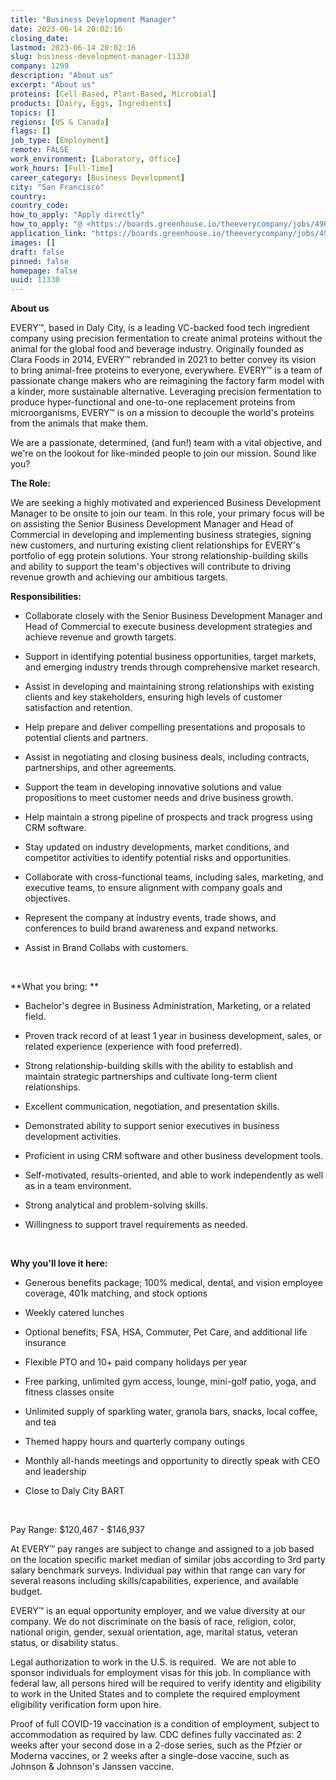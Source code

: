 ```yaml
---
title: "Business Development Manager"
date: 2023-06-14 20:02:16
closing_date: 
lastmod: 2023-06-14 20:02:16
slug: business-development-manager-11330
company: 1299
description: "About us"
excerpt: "About us"
proteins: [Cell-Based, Plant-Based, Microbial]
products: [Dairy, Eggs, Ingredients]
topics: []
regions: [US & Canada]
flags: []
job_type: [Employment]
remote: FALSE
work_environment: [Laboratory, Office]
work_hours: [Full-Time]
career_category: [Business Development]
city: "San Francisco"
country: 
country_code: 
how_to_apply: "Apply directly"
how_to_apply: "@ <https://boards.greenhouse.io/theeverycompany/jobs/4906040004>"
application_link: "https://boards.greenhouse.io/theeverycompany/jobs/4906040004"
images: []
draft: false
pinned: false
homepage: false
uuid: 11330
---
```

**About us**

EVERY™, based in Daly City, is a leading VC-backed food tech ingredient
company using precision fermentation to create animal proteins without
the animal for the global food and beverage industry. Originally founded
as Clara Foods in 2014, EVERY™ rebranded in 2021 to better convey its
vision to bring animal-free proteins to everyone, everywhere. EVERY™ is
a team of passionate change makers who are reimagining the factory farm
model with a kinder, more sustainable alternative. Leveraging precision
fermentation to produce hyper-functional and one-to-one replacement
proteins from microorganisms, EVERY™ is on a mission to decouple the
world's proteins from the animals that make them.

We are a passionate, determined, (and fun!) team with a vital objective,
and we\'re on the lookout for like-minded people to join our mission.
Sound like you?

**The Role:**

We are seeking a highly motivated and experienced Business Development
Manager to be onsite to join our team. In this role, your primary focus
will be on assisting the Senior Business Development Manager and Head of
Commercial in developing and implementing business strategies, signing
new customers, and nurturing existing client relationships for EVERY's
portfolio of egg protein solutions. Your strong relationship-building
skills and ability to support the team\'s objectives will contribute to
driving revenue growth and achieving our ambitious targets.

**Responsibilities:**

-   Collaborate closely with the Senior Business Development Manager and
    Head of Commercial to execute business development strategies and
    achieve revenue and growth targets.

-   Support in identifying potential business opportunities, target
    markets, and emerging industry trends through comprehensive market
    research.

-   Assist in developing and maintaining strong relationships with
    existing clients and key stakeholders, ensuring high levels of
    customer satisfaction and retention.

-   Help prepare and deliver compelling presentations and proposals to
    potential clients and partners.

-   Assist in negotiating and closing business deals, including
    contracts, partnerships, and other agreements.

-   Support the team in developing innovative solutions and value
    propositions to meet customer needs and drive business growth.

-   Help maintain a strong pipeline of prospects and track progress
    using CRM software.

-   Stay updated on industry developments, market conditions, and
    competitor activities to identify potential risks and opportunities.

-   Collaborate with cross-functional teams, including sales, marketing,
    and executive teams, to ensure alignment with company goals and
    objectives.

-   Represent the company at industry events, trade shows, and
    conferences to build brand awareness and expand networks.

-   Assist in Brand Collabs with customers.

 

**What you bring: **

-   Bachelor\'s degree in Business Administration, Marketing, or a
    related field.

-   Proven track record of at least 1 year in business development,
    sales, or related experience (experience with food preferred).

-   Strong relationship-building skills with the ability to establish
    and maintain strategic partnerships and cultivate long-term client
    relationships.

-   Excellent communication, negotiation, and presentation skills.

-   Demonstrated ability to support senior executives in business
    development activities.

-   Proficient in using CRM software and other business development
    tools.

-   Self-motivated, results-oriented, and able to work independently as
    well as in a team environment.

-   Strong analytical and problem-solving skills.

-   Willingness to support travel requirements as needed.

 

**Why you'll love it here:**

-   Generous benefits package; 100% medical, dental, and vision employee
    coverage, 401k matching, and stock options

-   Weekly catered lunches

-   Optional benefits; FSA, HSA, Commuter, Pet Care, and additional life
    insurance

-   Flexible PTO and 10+ paid company holidays per year

-   Free parking, unlimited gym access, lounge, mini-golf patio, yoga,
    and fitness classes onsite

-   Unlimited supply of sparkling water, granola bars, snacks, local
    coffee, and tea

-   Themed happy hours and quarterly company outings

-   Monthly all-hands meetings and opportunity to directly speak with
    CEO and leadership

-   Close to Daly City BART

 

Pay Range: \$120,467 - \$146,937

At EVERY™ pay ranges are subject to change and assigned to a job based
on the location specific market median of similar jobs according to 3rd
party salary benchmark surveys. Individual pay within that range can
vary for several reasons including skills/capabilities, experience, and
available budget.

EVERY™ is an equal opportunity employer, and we value diversity at our
company. We do not discriminate on the basis of race, religion, color,
national origin, gender, sexual orientation, age, marital status,
veteran status, or disability status. 

Legal authorization to work in the U.S. is required.  We are not able to
sponsor individuals for employment visas for this job. In compliance
with federal law, all persons hired will be required to verify identity
and eligibility to work in the United States and to complete the
required employment eligibility verification form upon hire.

Proof of full COVID-19 vaccination is a condition of employment, subject
to accommodation as required by law. CDC defines fully vaccinated as: 2
weeks after your second dose in a 2-dose series, such as the Pfzier or
Moderna vaccines, or 2 weeks after a single-dose vaccine, such as
Johnson & Johnson\'s Janssen vaccine.
